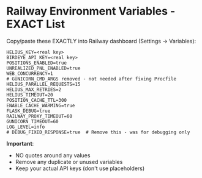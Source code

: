 # Railway Environment Variables - EXACT List

Copy/paste these EXACTLY into Railway dashboard (Settings → Variables):

```
HELIUS_KEY=<real key>
BIRDEYE_API_KEY=<real key>
POSITIONS_ENABLED=true
UNREALIZED_PNL_ENABLED=true
WEB_CONCURRENCY=1
# GUNICORN_CMD_ARGS removed - not needed after fixing Procfile
HELIUS_PARALLEL_REQUESTS=15
HELIUS_MAX_RETRIES=2
HELIUS_TIMEOUT=20
POSITION_CACHE_TTL=300
ENABLE_CACHE_WARMING=true
FLASK_DEBUG=true
RAILWAY_PROXY_TIMEOUT=60
GUNICORN_TIMEOUT=60
LOG_LEVEL=info
# DEBUG_FIXED_RESPONSE=true  # Remove this - was for debugging only
```

**Important**: 
- NO quotes around any values
- Remove any duplicate or unused variables
- Keep your actual API keys (don't use placeholders) 